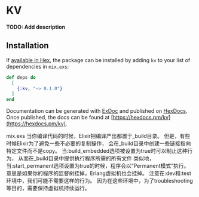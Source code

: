 # KV

**TODO: Add description**

## Installation

If [available in Hex](https://hex.pm/docs/publish), the package can be installed
by adding `kv` to your list of dependencies in `mix.exs`:

```elixir
def deps do
  [
    {:kv, "~> 0.1.0"}
  ]
end
```

Documentation can be generated with [ExDoc](https://github.com/elixir-lang/ex_doc)
and published on [HexDocs](https://hexdocs.pm). Once published, the docs can
be found at [https://hexdocs.pm/kv](https://hexdocs.pm/kv).

mix.exs
当你编译代码的时候，Elixir把编译产出都置于_build目录。 但是，有些时候Elixir为了避免一些不必要的复制操作， 会在_build目录中创建一些链接指向特定文件而不是copy。 当:build_embedded选项被设置为true时可以制止这种行为， 从而在_build目录中提供执行程序所需的所有文件
类似地，当:start_permanent选项设置为true的时候，程序会以“Permanent模式”执行。 意思是如果你的程序的监督树挂掉，Erlang虚拟机也会挂掉。 注意在:dev和:test环境中，我们可能不需要这样的行为。 因为在这些环境中，为了troubleshooting等目的，需要保持虚拟机持续运行。